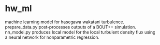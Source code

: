 # hw_ml
machine learning model for hasegawa wakatani turbulence.
prepare_data.py post-processes outputs of a BOUT++ simulation. 
nn_model.py produces local model for the local turbulent density flux using a neural network for nonparametric regression.
